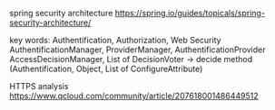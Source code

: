 spring security architecture
https://spring.io/guides/topicals/spring-security-architecture/

key words:
Authentification, Authorization, Web Security
AuthentificationManager, ProviderManager, AuthentificationProvider
AccessDecisionManager, List of DecisionVoter -> decide method (Authentification, Object, List of ConfigureAttribute)


HTTPS analysis
https://www.qcloud.com/community/article/207618001486449512
